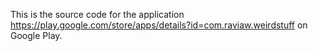 This is the source code for the application https://play.google.com/store/apps/details?id=com.raviaw.weirdstuff on Google Play.